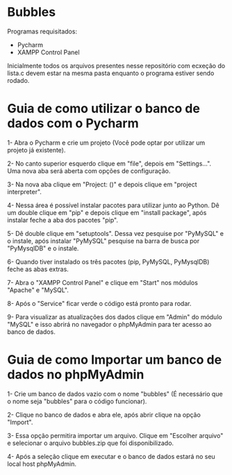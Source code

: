 # Bubbles

Programas requisitados:
- Pycharm
- XAMPP Control Panel

Inicialmente todos os arquivos presentes nesse repositório com ecxeção do lista.c devem estar na mesma pasta enquanto o programa estiver sendo rodado.

# Guia de como utilizar o banco de dados com o Pycharm

1- Abra o Pycharm e crie um projeto (Você pode optar por utilizar um projeto já existente).

2- No canto superior esquerdo clique em "file", depois em "Settings...".  Uma nova aba será aberta com opções de configuração.

3- Na nova aba clique em "Project: (<nome do seu projeto>)" e depois clique em "project interpreter".

4- Nessa área é possível instalar pacotes para utilizar junto ao Python. Dê um double clique em "pip" e depois clique em "install package", após instalar feche a aba dos pacotes "pip".

5- Dê double clique em "setuptools". Dessa vez pesquise por "PyMySQL" e o instale, após instalar "PyMySQL" pesquise na barra de busca por "PyMysqlDB" e o instale.

6- Quando tiver instalado os três pacotes (pip, PyMySQL, PyMysqlDB) feche as abas extras.

7- Abra o "XAMPP Control Panel" e clique em "Start" nos módulos "Apache" e "MySQL".

8- Após o "Service" ficar verde o código está pronto para rodar.
 
9- Para visualizar as atualizações dos dados clique em "Admin" do módulo "MySQL" e isso abrirá no navegador o phpMyAdmin para ter acesso ao banco de dados.




# Guia de como Importar um banco de dados no phpMyAdmin

1- Crie um banco de dados vazio com o nome "bubbles" (É necessário que o nome seja "bubbles" para o código funcionar).

2- Clique no banco de dados e abra ele, após abrir clique na opção "Import".

3- Essa opção permitira importar um arquivo. Clique em "Escolher arquivo" e selecionar o arquivo bubbles.zip que foi disponibilizado.

4- Após a seleção clique em executar e o banco de dados estará no seu local host phpMyAdmin.
